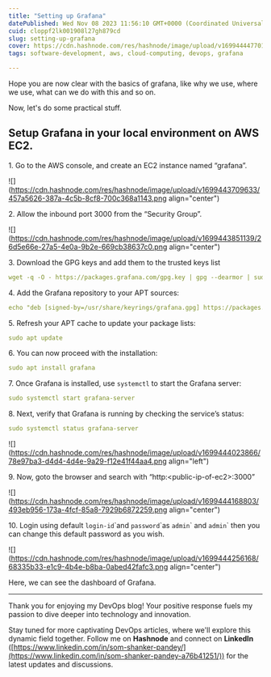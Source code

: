 ```yaml
---
title: "Setting up Grafana"
datePublished: Wed Nov 08 2023 11:56:10 GMT+0000 (Coordinated Universal Time)
cuid: cloppf2lk001908l27gh879cd
slug: setting-up-grafana
cover: https://cdn.hashnode.com/res/hashnode/image/upload/v1699444477010/77f6293e-0515-4ace-9f9f-ecdb3e499060.jpeg
tags: software-development, aws, cloud-computing, devops, grafana

---
```


Hope you are now clear with the basics of grafana, like why we use, where we use, what can we do with this and so on.

Now, let's do some practical stuff.

## Setup Grafana in your local environment on AWS EC2.

1\. Go to the AWS console, and create an EC2 instance named “grafana”.

![](https://cdn.hashnode.com/res/hashnode/image/upload/v1699443709633/457a5626-387a-4c5b-8cf8-700c368a1143.png align="center")

2\. Allow the inbound port 3000 from the “Security Group”.

![](https://cdn.hashnode.com/res/hashnode/image/upload/v1699443851139/26d5e66e-27a5-4e0a-9b2e-669cb38637c0.png align="center")

3\. Download the GPG keys and add them to the trusted keys list

```yaml
wget -q -O - https://packages.grafana.com/gpg.key | gpg --dearmor | sudo tee /usr/share/keyrings/grafana.gpg > /dev/null
```

4\. Add the Grafana repository to your APT sources:

```yaml
echo "deb [signed-by=/usr/share/keyrings/grafana.gpg] https://packages.grafana.com/oss/deb stable main" | sudo tee -a /etc/apt/sources.list.d/grafana.list
```

5\. Refresh your APT cache to update your package lists:

```yaml
sudo apt update
```

6\. You can now proceed with the installation:

```yaml
sudo apt install grafana
```

7\. Once Grafana is installed, use `systemctl` to start the Grafana server:

```yaml
sudo systemctl start grafana-server
```

8\. Next, verify that Grafana is running by checking the service’s status:

```yaml
sudo systemctl status grafana-server
```

![](https://cdn.hashnode.com/res/hashnode/image/upload/v1699444023866/78e97ba3-d4d4-4d4e-9a29-f12e41f44aa4.png align="left")

9\. Now, goto the browser and search with “http:&lt;public-ip-of-ec2&gt;:3000”

![](https://cdn.hashnode.com/res/hashnode/image/upload/v1699444168803/493eb956-173a-4fcf-85a8-7929b6872259.png align="center")

10\. Login using default `login-id`\`and `password`\`as `admin`\` and `admin`\` then you can change this default password as you wish.

![](https://cdn.hashnode.com/res/hashnode/image/upload/v1699444256168/68335b33-e1c9-4b4e-b8ba-0abed42fafc3.png align="center")

Here, we can see the dashboard of Grafana.

---

Thank you for enjoying my DevOps blog! Your positive response fuels my passion to dive deeper into technology and innovation.

Stay tuned for more captivating DevOps articles, where we'll explore this dynamic field together. Follow me on **Hashnode** and connect on **LinkedIn** ([https://www.linkedin.com/in/som-shanker-pandey/](https://www.linkedin.com/in/som-shanker-pandey-a76b41251/)) for the latest updates and discussions.